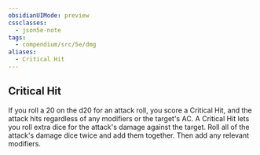 ```yaml
---
obsidianUIMode: preview
cssclasses:
  - json5e-note
tags:
  - compendium/src/5e/dmg
aliases:
  - Critical Hit
---
```

## Critical Hit

If you roll a 20 on the d20 for an attack roll, you score a Critical Hit, and the attack hits regardless of any modifiers or the target's AC. A Critical Hit lets you roll extra dice for the attack's damage against the target. Roll all of the attack's damage dice twice and add them together. Then add any relevant modifiers.